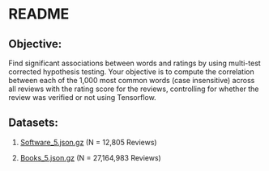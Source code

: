 # README

## Objective:
Find significant associations between words and ratings by using multi-test corrected hypothesis testing. Your objective is to compute the correlation between each of the 1,000 most common words (case insensitive) across all reviews with the rating score for the reviews, controlling for whether the review was verified or not using Tensorflow.

## Datasets:
1. [Software_5.json.gz](https://www.google.com/url?q=http://deepyeti.ucsd.edu/jianmo/amazon/categoryFilesSmall/Software_5.json.gz&sa=D&ust=1601864790142000&usg=AOvVaw0FnX86ruuuzbtSx2UYstId)
(N = 12,805 Reviews)

2. [Books_5.json.gz](https://www.google.com/url?q=http://deepyeti.ucsd.edu/jianmo/amazon/categoryFilesSmall/Books_5.json.gz&sa=D&ust=1601864790143000&usg=AOvVaw34Md3R1kb9K5uSdvQ21Ja4)
(N = 27,164,983 Reviews)
